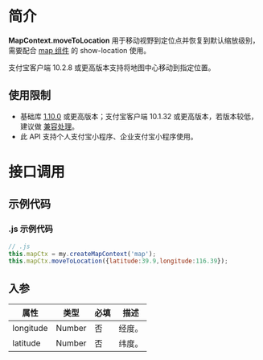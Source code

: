 
# 简介
**MapContext.moveToLocation** 用于移动视野到定位点并恢复到默认缩放级别，需要配合 [map 组件](/mini/component/map) 的 show-location 使用。

支付宝客户端 10.2.8 或更高版本支持将地图中心移动到指定位置。

## 使用限制

- 基础库 [1.10.0](https://opendocs.alipay.com/mini/framework/lib) 或更高版本；支付宝客户端 10.1.32 或更高版本，若版本较低，建议做 [兼容处理](https://opendocs.alipay.com/mini/framework/compatibility)。
- 此 API 支持个人支付宝小程序、企业支付宝小程序使用。

# 接口调用

## 示例代码

### .js 示例代码
```javascript
// .js
this.mapCtx = my.createMapContext('map');
this.mapCtx.moveToLocation({latitude:39.9,longitude:116.39});
```

## 入参
| **属性** | **类型** | **必填** | **描述** |
| --- | --- | --- | --- |
| longitude | Number | 否 | 经度。 |
| latitude | Number | 否 | 纬度。 |

